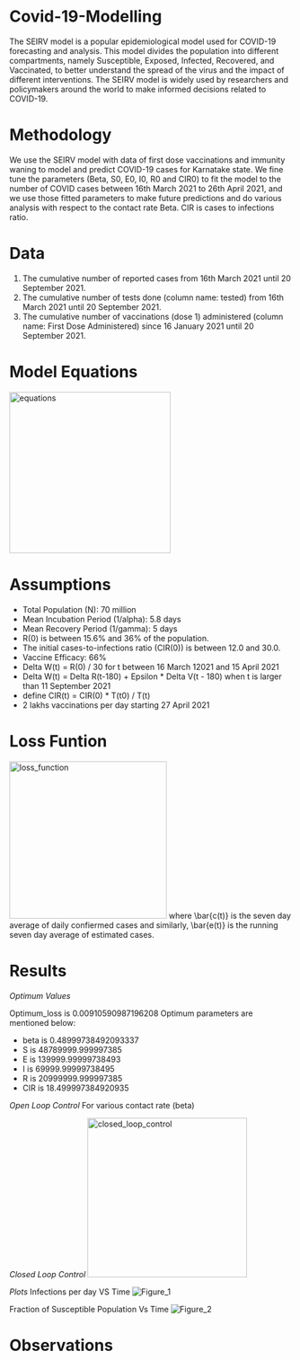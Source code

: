 # Covid-19-Modelling
The SEIRV model is a popular epidemiological model used for COVID-19 forecasting and analysis. This model divides the population into different compartments, namely Susceptible, Exposed, Infected, Recovered, and Vaccinated, to better understand the spread of the virus and the impact of different interventions. The SEIRV model is widely used by researchers and policymakers around the world to make informed decisions related to COVID-19.

# Methodology
We use the SEIRV model with data of first dose vaccinations and immunity waning to model and predict
COVID-19 cases for Karnatake state. We fine tune the parameters (Beta, S0, E0, I0, R0 and CIR0) to fit the model to the number of
COVID cases between 16th March 2021 to 26th April 2021, and we use those fitted parameters to make future
predictions and do various analysis with respect to the contact rate Beta. CIR is cases to infections ratio.

# Data
1. The cumulative number of reported cases from 16th March 2021 until 20 September 2021.
2. The cumulative number of tests done (column name: tested) from 16th March 2021 until 20 September 2021.
3. The cumulative number of vaccinations (dose 1) administered (column name: First Dose Administered) since 16 January 2021 until 20 September 2021.

# Model Equations
<img width="287" alt="equations" src="https://user-images.githubusercontent.com/81372735/226106916-a13d1075-ac9a-4e92-bcd1-03f6d3fd1c08.PNG">

# Assumptions
- Total Population (N): 70 million
- Mean Incubation Period (1/alpha): 5.8 days
- Mean Recovery Period (1/gamma): 5 days
- R(0) is between 15.6% and 36% of the population.
- The initial cases-to-infections ratio (CIR(0)) is between 12.0 and 30.0.
- Vaccine Efficacy: 66%
- Delta W(t) = R(0) / 30 for t between 16 March 12021 and 15 April 2021
- Delta W(t) = Delta R(t-180) + Epsilon * Delta V(t - 180) when t is larger than 11 September 2021
- define CIR(t) = CIR(0) * T(t0) / T(t)
- 2 lakhs vaccinations per day starting 27 April 2021

# Loss Funtion 
<img width="280" alt="loss_function" src="https://user-images.githubusercontent.com/81372735/226107218-65188be7-4900-4a0d-a42c-d3d1fbd5a377.PNG">
where \bar{c(t)} is the seven day average of daily confiermed cases and similarly, \bar{e(t)} is the running seven day average
of estimated cases.

# Results

*Optimum Values*

Optimum_loss is 0.00910590987196208
Optimum parameters are mentioned below:

- beta is  0.48999738492093337
- S is  48789999.999997385
- E is  139999.99999738493
- I is  69999.99999738495
- R is  20999999.999997385
- CIR is  18.499997384920935

*Open Loop Control*
For various contact rate (beta)

*Closed Loop Control*
<img width="284" alt="closed_loop_control" src="https://user-images.githubusercontent.com/81372735/226107697-9a8a65a0-fc47-47e1-a6db-c98f49d56f07.PNG">

*Plots*
Infections per day VS Time
![Figure_1](https://user-images.githubusercontent.com/81372735/226107735-1de31c81-f56d-406f-a589-0492db552c73.png)

Fraction of Susceptible Population Vs Time
![Figure_2](https://user-images.githubusercontent.com/81372735/226107738-65cb2879-0fd4-41c0-b464-5ad7d9318209.png)

# Observations


